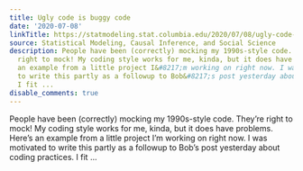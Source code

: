 ```yaml
---
title: Ugly code is buggy code
date: '2020-07-08'
linkTitle: https://statmodeling.stat.columbia.edu/2020/07/08/ugly-code-is-buggy-code/
source: Statistical Modeling, Causal Inference, and Social Science
description: People have been (correctly) mocking my 1990s-style code. They&#8217;re
  right to mock! My coding style works for me, kinda, but it does have problems. Here&#8217;s
  an example from a little project I&#8217;m working on right now. I was motivated
  to write this partly as a followup to Bob&#8217;s post yesterday about coding practices.
  I fit ...
disable_comments: true
---
```

People have been (correctly) mocking my 1990s-style code. They&#8217;re right to mock! My coding style works for me, kinda, but it does have problems. Here&#8217;s an example from a little project I&#8217;m working on right now. I was motivated to write this partly as a followup to Bob&#8217;s post yesterday about coding practices. I fit ...